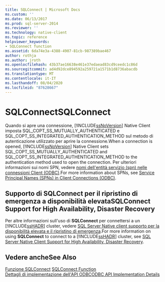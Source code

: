 ```yaml
---
title: SQLConnect | Microsoft Docs
ms.custom: ''
ms.date: 06/13/2017
ms.prod: sql-server-2014
ms.reviewer: ''
ms.technology: native-client
ms.topic: reference
helpviewer_keywords:
- SQLConnect function
ms.assetid: 6da74e3a-4388-4907-81cb-987389bae467
author: rothja
ms.author: jroth
ms.openlocfilehash: 43b37ae16638e461e37edaead83cd9ceedc1c86d
ms.sourcegitcommit: ad4d92dce894592a259721a1571b1d8736abacdb
ms.translationtype: MT
ms.contentlocale: it-IT
ms.lasthandoff: 08/04/2020
ms.locfileid: "87628667"
---
```

# <a name="sqlconnect"></a><span data-ttu-id="58343-102">SQLConnect</span><span class="sxs-lookup"><span data-stu-id="58343-102">SQLConnect</span></span>
  <span data-ttu-id="58343-103">Quando si apre una connessione, [!INCLUDE[ssNoVersion](../../includes/ssnoversion-md.md)] Native Client imposta SQL_COPT_SS_MUTUALLY_AUTHENTICATED e SQL_COPT_SS_INTEGRATED_AUTHENTICATION_METHOD sul metodo di autenticazione utilizzato per aprire la connessione.</span><span class="sxs-lookup"><span data-stu-id="58343-103">When a connection is opened, [!INCLUDE[ssNoVersion](../../includes/ssnoversion-md.md)] Native Client sets SQL_COPT_SS_MUTUALLY_AUTHENTICATED and SQL_COPT_SS_INTEGRATED_AUTHENTICATION_METHOD to the authentication method used to open the connection.</span></span> <span data-ttu-id="58343-104">Per ulteriori informazioni sui nomi SPN, vedere [nomi dell'entità servizio &#40;spn&#41; nelle connessioni Client &#40;ODBC&#41;](../native-client/odbc/service-principal-names-spns-in-client-connections-odbc.md).</span><span class="sxs-lookup"><span data-stu-id="58343-104">For more information about SPNs, see [Service Principal Names &#40;SPNs&#41; in Client Connections &#40;ODBC&#41;](../native-client/odbc/service-principal-names-spns-in-client-connections-odbc.md).</span></span>  
  
## <a name="sqlconnect-support-for-high-availability-disaster-recovery"></a><span data-ttu-id="58343-105">Supporto di SQLConnect per il ripristino di emergenza a disponibilità elevata</span><span class="sxs-lookup"><span data-stu-id="58343-105">SQLConnect Support for High Availability, Disaster Recovery</span></span>  
 <span data-ttu-id="58343-106">Per altre informazioni sull'uso di **SQLConnect** per connettersi a un [!INCLUDE[ssHADR](../../includes/sshadr-md.md)] cluster, vedere [SQL Server Native client supporto per la disponibilità elevata e il ripristino di emergenza](../native-client/features/sql-server-native-client-support-for-high-availability-disaster-recovery.md).</span><span class="sxs-lookup"><span data-stu-id="58343-106">For more information on using **SQLConnect** to connect to a [!INCLUDE[ssHADR](../../includes/sshadr-md.md)] cluster, see [SQL Server Native Client Support for High Availability, Disaster Recovery](../native-client/features/sql-server-native-client-support-for-high-availability-disaster-recovery.md).</span></span>  
  
## <a name="see-also"></a><span data-ttu-id="58343-107">Vedere anche</span><span class="sxs-lookup"><span data-stu-id="58343-107">See Also</span></span>  
 <span data-ttu-id="58343-108">[Funzione SQLConnect](https://go.microsoft.com/fwlink/?LinkId=101541) </span><span class="sxs-lookup"><span data-stu-id="58343-108">[SQLConnect Function](https://go.microsoft.com/fwlink/?LinkId=101541) </span></span>  
 [<span data-ttu-id="58343-109">Dettagli di implementazione dell'API ODBC</span><span class="sxs-lookup"><span data-stu-id="58343-109">ODBC API Implementation Details</span></span>](odbc-api-implementation-details.md)  
  
  
